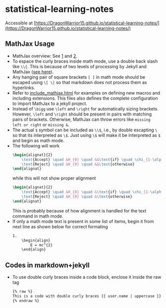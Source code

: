 # statistical-learning-notes
Accessible at [https://DragonWarrior15.github.io/statistical-learning-notes/](https://DragonWarrior15.github.io/statistical-learning-notes/)

## MathJax Usage
* MathJax overview: See [1](https://memory.psych.mun.ca/tech/js/mathjax.shtml) and [2](https://www.onemathematicalcat.org/MathJaxDocumentation/TeXSyntax.htm).
* To espace the curly braces inside math mode, use a double back slash like `\\{`. This is because of two levels of processing by Jekyll and MathJax ([see here](https://stackoverflow.com/questions/41312777/mathjax-curly-brackets-dont-show-up-using-jekyll)).
* Any hanging pair of square brackets `[ ]` in math mode should be escaped using `\[ \]` so that markdown does not process them as hyperlinks.
* Refer to [include_mathjax.html](/_includes/include_mathjax.html) for examples on defining new macros and including extensions. This files also defines the complete configuration to import MathJax to a jekyll project.
* Instead of `\bigg` use `\left` and `\right` for automatically sizing brackets. However, `\left` and `\right` should be present in pairs with matching pairs of brackets. Otherwise, MathJax can throw errors like `missing left or right` or `missing &`.
* The actual `$` symbol can be included as `\\$`, i.e., by double escapting `\` so that its interpreted as `\$`. Just using `\$` will make it be interpreted as `$` and begin as math mode.
* The following will work
    ```tex
    \begin{alignat}{2}
        \text{Accept} \quad &H_{0} \quad &&\text{if} \quad \chi_{1-\alpha/2, n-1}^{2} \leq TS \leq \chi_{\alpha/2, n-1}^{2}\newline
        \text{Reject} \quad &H_{0} \quad &&\text{otherwise}
    \end{alignat}
    ```
    while this will not show proper alignment
    ```tex
    \begin{alignat}{2}
        \text{Accept} \quad &H_{0} \quad &\text{if} \quad \chi_{1-\alpha/2, n-1}^{2} \leq TS \leq \chi_{\alpha/2, n-1}^{2}\newline
        \text{Reject} \quad &H_{0} \quad &\text{otherwise}
    \end{alignat}
    ```
    This is probably because of how alignment is handled for the text command in math mode.
* If only a math mode text is present in some list of items, begin it from next line as shown below for correct formating
    ```md
    1.
        \begin{align}
            E = mc^{2}
        \end{align}
    ```

## Codes in markdown+jekyll
* To use double curly braces inside a code block, enclose it inside the raw tag
    ```html
    {% raw %}
    This is a code with double curly braces {{ user.name | uppercase }}
    {% endraw %}
    ```
